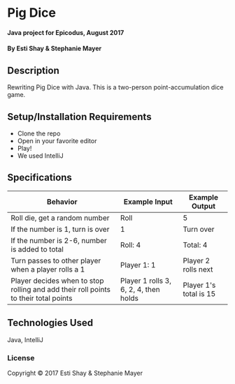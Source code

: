 # Pig Dice

#### Java project for Epicodus, August 2017

#### By Esti Shay & Stephanie Mayer

## Description

Rewriting Pig Dice with Java.  This is a two-person point-accumulation dice game.  

## Setup/Installation Requirements

* Clone the repo
* Open in your favorite editor
* Play!
* We used IntelliJ

## Specifications

| Behavior      | Example Input      | Example Output       |
| ------------- | ------------- | ------------- |
| Roll die, get a random number | Roll | 5 |
| If the number is 1, turn is over | 1 | Turn over |
| If the number is 2-6, number is added to total | Roll: 4 | Total: 4 |
| Turn passes to other player when a player rolls a 1 | Player 1: 1 | Player 2 rolls next |
| Player decides when to stop rolling and add their roll points to their total points | Player 1 rolls 3, 6, 2, 4, then holds | Player 1's total is 15 |



## Technologies Used

Java, IntelliJ

### License

Copyright &copy; 2017 Esti Shay & Stephanie Mayer
